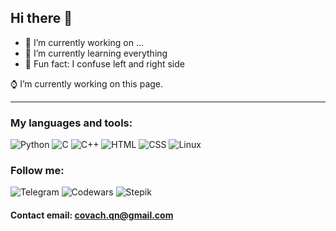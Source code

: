 ## Hi there 👋

- 🤍 I’m currently working on ...
- 🖤 I’m currently learning everything
- 🤍 Fun fact: I confuse left and right side

⌚ I’m currently working on this page.

***

### My languages and tools:
![Python](https://img.shields.io/badge/-Python-dfe4ea?style=for-the-badge&logo=python&logoColor=1e272e)
![C](https://img.shields.io/badge/-Clang-1e272e?style=for-the-badge&logo=c&logoColor=dfe4ea)
![C++](https://img.shields.io/badge/-С++-dfe4ea?style=for-the-badge&logo=cplusplus&logoColor=1e272e)
![HTML](https://img.shields.io/badge/-HTML-1e272e?style=for-the-badge&logo=html5&logoColor=dfe4ea)
![CSS](https://img.shields.io/badge/-СSS-dfe4ea?style=for-the-badge&logo=CSS3&logoColor=1e272e)
![Linux](https://img.shields.io/badge/-Linux-1e272e?style=for-the-badge&logo=Linux&logoColor=dfe4ea)


### Follow me:
![Telegram](https://img.shields.io/badge/-Telegram-1e272e?style=for-the-badge&logo=Telegram&logoColor=dfe4ea)
![Codewars](https://img.shields.io/badge/-Codewars-dfe4ea?style=for-the-badge&logo=Codewars&logoColor=1e272e)
![Stepik](https://img.shields.io/badge/-Stepik-1e272e?style=for-the-badge&logo=&logoColor=dfe4ea)


#### Contact email: covach.qn@gmail.com

[Codewars]: https://www.codewars.com/users/Qu1nel
[Telegram]: https://t.me/seoLeiro
[Stepik]: https://stepik.org/users/364922219
